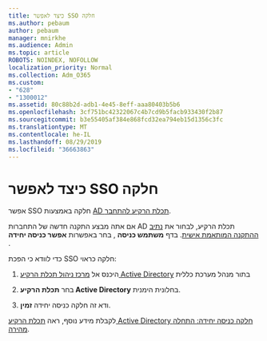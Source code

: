 ```yaml
---
title: כיצד לאפשר SSO חלקה
ms.author: pebaum
author: pebaum
manager: mnirkhe
ms.audience: Admin
ms.topic: article
ROBOTS: NOINDEX, NOFOLLOW
localization_priority: Normal
ms.collection: Adm_O365
ms.custom:
- "628"
- "1300012"
ms.assetid: 80c88b2d-adb1-4e45-8eff-aaa80403b5b6
ms.openlocfilehash: 3cf751bc42322067c4b7cd9b5facb933430f2b87
ms.sourcegitcommit: b3e55405af384e868fcd32ea794eb15d1356c3fc
ms.translationtype: MT
ms.contentlocale: he-IL
ms.lasthandoff: 08/29/2019
ms.locfileid: "36663863"
---
```

# <a name="how-to-enable-seamless-sso"></a>כיצד לאפשר SSO חלקה

אפשר SSO חלקה באמצעות [AD תכלת הרקיע להתחבר](https://docs.microsoft.com/azure/active-directory/connect/active-directory-aadconnect).
  
אם אתה מבצע התקנה חדשה של התחברות AD תכלת הרקיע, לבחור את [נתיב ההתקנה המותאמת אישית](https://docs.microsoft.com/azure/active-directory/connect/active-directory-aadconnect-get-started-custom). בדף **משתמש כניסה** , בחר באפשרות **אפשר כניסה יחידה** .
  
כדי לוודא כי הפכת SSO חלקה כראוי:
  
1. היכנס אל [מרכז ניהול תכלת הרקיע Active Directory](https://aad.portal.azure.com) בתור מנהל מערכת כללית

2. בחר **תכלת הרקיע Active Directory** בחלונית הימנית.

3. ודא זה חלקה כניסה יחידה **זמין**.

לקבלת מידע נוסף, ראה [תכלת הרקיע Active Directory חלקה כניסה יחידה: התחלה מהירה](https://docs.microsoft.com/azure/active-directory/connect/active-directory-aadconnect-sso-quick-start).
  
